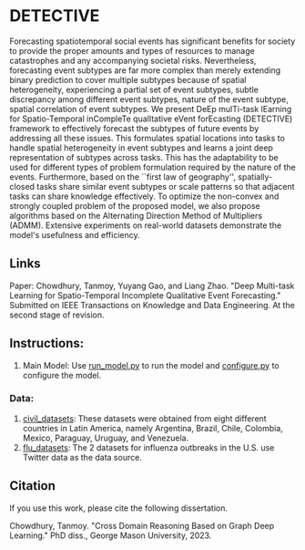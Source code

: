 # DETECTIVE
Forecasting spatiotemporal social events has significant benefits for society to provide the proper amounts and types of resources to manage catastrophes and any accompanying societal risks. Nevertheless, forecasting event subtypes are far more complex than merely extending binary prediction to cover multiple subtypes because of spatial heterogeneity, experiencing a partial set of event subtypes, subtle discrepancy among different event subtypes, nature of the event subtype, spatial correlation of event subtypes. We present DeEp mulTi-task lEarning for Spatio-Temporal inCompleTe qualItative eVent forEcasting (DETECTIVE) framework to effectively forecast the subtypes of future events by addressing all these issues. This formulates spatial locations into tasks to handle spatial heterogeneity in event subtypes and learns a joint deep representation of subtypes across tasks. This has the adaptability to be used for different types of problem formulation required by the nature of the events. Furthermore, based on the ``first law of geography'', spatially-closed tasks share similar event subtypes or scale patterns so that adjacent tasks can share knowledge effectively. To optimize the non-convex and strongly coupled problem of the proposed model, we also propose algorithms based on the Alternating Direction Method of Multipliers (ADMM). Extensive experiments on real-world datasets demonstrate the model's usefulness and efficiency.

## Links
Paper: Chowdhury, Tanmoy, Yuyang Gao, and Liang Zhao. "Deep Multi-task Learning for Spatio-Temporal Incomplete Qualitative Event Forecasting." Submitted on IEEE Transactions on Knowledge and Data Engineering. At the second stage of revision.

## Instructions:
1. Main Model:
Use [run_model.py](/main/run_model.py) to run the model and [configure.py](/main/configure.py) to configure the model.

### Data: 
1. [civil_datasets](/data/civil_datasets): These datasets were obtained from eight different countries in Latin America, namely Argentina, Brazil, Chile, Colombia, Mexico, Paraguay, Uruguay, and Venezuela.
2. [flu_datasets](/data/flu_datasets):
The 2 datasets for influenza outbreaks in the U.S. use Twitter data as the data source. 

## Citation
If you use this work, please cite the following dissertation.

Chowdhury, Tanmoy. "Cross Domain Reasoning Based on Graph Deep Learning." PhD diss., George Mason University, 2023.

